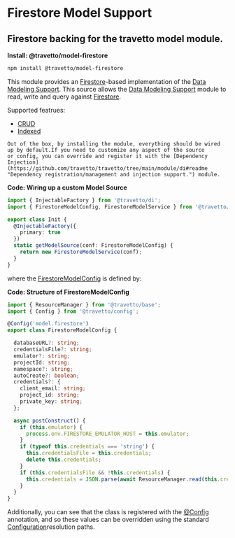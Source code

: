 <!-- This file was generated by @travetto/doc and should not be modified directly -->
<!-- Please modify https://github.com/travetto/travetto/tree/main/module/model-firestore/doc.ts and execute "npx trv doc" to rebuild -->
# Firestore Model Support
## Firestore backing for the travetto model module.

**Install: @travetto/model-firestore**
```bash
npm install @travetto/model-firestore
```

This module provides an [Firestore](https://firebase.google.com/docs/firestore)-based implementation of the [Data Modeling Support](https://github.com/travetto/travetto/tree/main/module/model#readme "Datastore abstraction for core operations.").  This source allows the [Data Modeling Support](https://github.com/travetto/travetto/tree/main/module/model#readme "Datastore abstraction for core operations.") module to read, write and query against [Firestore](https://firebase.google.com/docs/firestore).

Supported featrues:
   
   *  [CRUD](https://github.com/travetto/travetto/tree/main/module/model/src/service/crud.ts#L11)
   *  [Indexed](https://github.com/travetto/travetto/tree/main/module/model/src/service/indexed.ts#L12)

    Out of the box, by installing the module, everything should be wired up by default.If you need to customize any aspect of the source 
    or config, you can override and register it with the [Dependency Injection](https://github.com/travetto/travetto/tree/main/module/di#readme "Dependency registration/management and injection support.") module.

    
**Code: Wiring up a custom Model Source**
```typescript
import { InjectableFactory } from '@travetto/di';
import { FirestoreModelConfig, FirestoreModelService } from '@travetto/model-firestore';

export class Init {
  @InjectableFactory({
    primary: true
  })
  static getModelSource(conf: FirestoreModelConfig) {
    return new FirestoreModelService(conf);
  }
}
```

  where the [FirestoreModelConfig](https://github.com/travetto/travetto/tree/main/module/model-firestore/src/config.ts#L5) is defined by:

  
**Code: Structure of FirestoreModelConfig**
```typescript
import { ResourceManager } from '@travetto/base';
import { Config } from '@travetto/config';

@Config('model.firestore')
export class FirestoreModelConfig {

  databaseURL?: string;
  credentialsFile?: string;
  emulator?: string;
  projectId: string;
  namespace?: string;
  autoCreate?: boolean;
  credentials?: {
    client_email: string;
    project_id: string;
    private_key: string;
  };

  async postConstruct() {
    if (this.emulator) {
      process.env.FIRESTORE_EMULATOR_HOST = this.emulator;
    }
    if (typeof this.credentials === 'string') {
      this.credentialsFile = this.credentials;
      delete this.credentials;
    }
    if (this.credentialsFile && !this.credentials) {
      this.credentials = JSON.parse(await ResourceManager.read(this.credentialsFile, 'utf8'));
    }
  }
}
```

  Additionally, you can see that the class is registered with the [@Config](https://github.com/travetto/travetto/tree/main/module/config/src/decorator.ts#L9) annotation, and so these values can be overridden using the 
  standard [Configuration](https://github.com/travetto/travetto/tree/main/module/config#readme "Environment-aware config management using yaml files")resolution paths.
